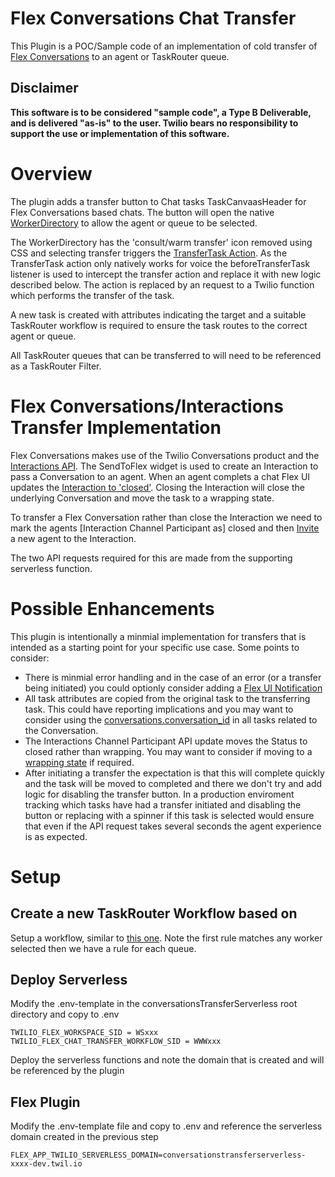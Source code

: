 # Flex Conversations Chat Transfer

This Plugin is a POC/Sample code of an implementation of cold transfer of [Flex Conversations](https://www.twilio.com/docs/flex/conversations) to an agent or TaskRouter queue.

## Disclaimer

**This software is to be considered "sample code", a Type B Deliverable, and is delivered "as-is" to the user. Twilio bears no responsibility to support the use or implementation of this software.**

# Overview

The plugin adds a transfer button to Chat tasks TaskCanvaasHeader for Flex Conversations based chats. The button will open the native [WorkerDirectory](https://assets.flex.twilio.com/docs/releases/flex-ui/2.0.0-beta.1/programmable-components/components/WorkerDirectory) to allow the agent or queue to be selected.

The WorkerDirectory has the 'consult/warm transfer' icon removed using CSS and selecting transfer triggers the [TransferTask Action](https://assets.flex.twilio.com/docs/releases/flex-ui/2.0.0-beta.1/ui-actions/Actions#TransferTask). As the TransferTask action only natively works for voice the beforeTransferTask listener is used to intercept the transfer action and replace it with new logic described below.
The action is replaced by an request to a Twilio function which performs the transfer of the task.

A new task is created with attributes indicating the target and a suitable TaskRouter workflow is required to ensure the task routes to the correct agent or queue.

All TaskRouter queues that can be transferred to will need to be referenced as a TaskRouter Filter.

# Flex Conversations/Interactions Transfer Implementation

Flex Conversations makes use of the Twilio Conversations product and the [Interactions API](https://www.twilio.com/docs/flex/developer/conversations/interactions-api/interactions). The SendToFlex widget is used to create an Interaction to pass a Conversation to an agent. When an agent complets a chat Flex UI updates the [Interaction to 'closed'](https://www.twilio.com/docs/flex/developer/conversations/interactions-api/channels-subresource?code-sample=code-close-an-interaction-channel-and-wrap-agent-participants-1&code-language=curl&code-sdk-version=json). Closing the Interaction will close the underlying Conversation and move the task to a wrapping state.

To transfer a Flex Conversation rather than close the Interaction we need to mark the agents [Interaction Channel Participant as] closed and then [Invite](https://www.twilio.com/docs/flex/developer/conversations/interactions-api/invites-subresource) a new agent to the Interaction.

The two API requests required for this are made from the supporting serverless function.

# Possible Enhancements

This plugin is intentionally a minmial implementation for transfers that is intended as a starting point for your specific use case. Some points to consider:

- There is minmial error handling and in the case of an error (or a transfer being initiated) you could optionly consider adding a [Flex UI Notification](https://www.twilio.com/docs/flex/developer/ui/v1/notifications)
- All task attributes are copied from the original task to the transferring task. This could have reporting implications and you may want to consider using the [conversations.conversation_id](https://www.twilio.com/docs/flex/developer/insights/enhance-integration#link-tasks-to-a-conversation) in all tasks related to the Conversation.
- The Interactions Channel Participant API update moves the Status to closed rather than wrapping. You may want to consider if moving to a [wrapping state](https://www.twilio.com/docs/flex/developer/conversations/interactions-api/interaction-channel-participants?code-sample=code-wrap-up-agent-reservation&code-language=curl&code-sdk-version=json) if required.
- After initiating a transfer the expectation is that this will complete quickly and the task will be moved to completed and there we don't try and add logic for disabling the transfer button. In a production enviroment tracking which tasks have had a transfer initiated and disabling the button or replacing with a spinner if this task is selected would ensure that even if the API request takes several seconds the agent experience is as expected.

# Setup

## Create a new TaskRouter Workflow based on

Setup a workflow, similar to [this one](example-taskrouter-workflow.json). Note the first rule matches any worker selected then we have a rule for each queue.

## Deploy Serverless

Modify the .env-template in the conversationsTransferServerless root directory and copy to .env

```
TWILIO_FLEX_WORKSPACE_SID = WSxxx
TWILIO_FLEX_CHAT_TRANSFER_WORKFLOW_SID = WWWxxx
```

Deploy the serverless functions and note the domain that is created and will be referenced by the plugin

## Flex Plugin

Modify the .env-template file and copy to .env and reference the serverless domain created in the previous step

```
FLEX_APP_TWILIO_SERVERLESS_DOMAIN=conversationstransferserverless-xxxx-dev.twil.io
```

